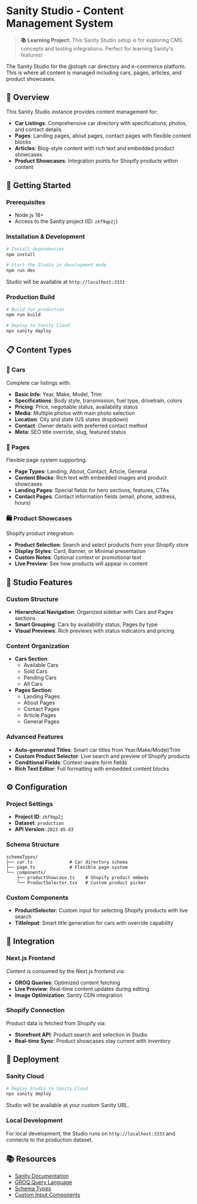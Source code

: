 # Sanity Studio - Content Management System

> **📚 Learning Project:** This Sanity Studio setup is for exploring CMS concepts and testing integrations. Perfect for learning Sanity's features!

The Sanity Studio for the @stoph car directory and e-commerce platform. This is where all content is managed including cars, pages, articles, and product showcases.

## 🎯 Overview

This Sanity Studio instance provides content management for:
- **Car Listings**: Comprehensive car directory with specifications, photos, and contact details
- **Pages**: Landing pages, about pages, contact pages with flexible content blocks
- **Articles**: Blog-style content with rich text and embedded product showcases
- **Product Showcases**: Integration points for Shopify products within content

## 🚀 Getting Started

### Prerequisites
- Node.js 18+
- Access to the Sanity project (ID: `zkf9qp2j`)

### Installation & Development

```bash
# Install dependencies
npm install

# Start the Studio in development mode
npm run dev
```

Studio will be available at `http://localhost:3333`

### Production Build

```bash
# Build for production
npm run build

# Deploy to Sanity Cloud
npx sanity deploy
```

## 📋 Content Types

### 🚗 Cars
Complete car listings with:
- **Basic Info**: Year, Make, Model, Trim
- **Specifications**: Body style, transmission, fuel type, drivetrain, colors
- **Pricing**: Price, negotiable status, availability status
- **Media**: Multiple photos with main photo selection
- **Location**: City and state (US states dropdown)
- **Contact**: Owner details with preferred contact method
- **Meta**: SEO title override, slug, featured status

### 📄 Pages
Flexible page system supporting:
- **Page Types**: Landing, About, Contact, Article, General
- **Content Blocks**: Rich text with embedded images and product showcases
- **Landing Pages**: Special fields for hero sections, features, CTAs
- **Contact Pages**: Contact information fields (email, phone, address, hours)

### 🛍️ Product Showcases
Shopify product integration:
- **Product Selection**: Search and select products from your Shopify store
- **Display Styles**: Card, Banner, or Minimal presentation
- **Custom Notes**: Optional context or promotional text
- **Live Preview**: See how products will appear in content

## 🎨 Studio Features

### Custom Structure
- **Hierarchical Navigation**: Organized sidebar with Cars and Pages sections
- **Smart Grouping**: Cars by availability status, Pages by type
- **Visual Previews**: Rich previews with status indicators and pricing

### Content Organization
- **Cars Section**:
  - Available Cars
  - Sold Cars  
  - Pending Cars
  - All Cars
- **Pages Section**:
  - Landing Pages
  - About Pages
  - Contact Pages
  - Article Pages
  - General Pages

### Advanced Features
- **Auto-generated Titles**: Smart car titles from Year/Make/Model/Trim
- **Custom Product Selector**: Live search and preview of Shopify products
- **Conditional Fields**: Context-aware form fields
- **Rich Text Editor**: Full formatting with embedded content blocks

## ⚙️ Configuration

### Project Settings
- **Project ID**: `zkf9qp2j`
- **Dataset**: `production`
- **API Version**: `2023-05-03`

### Schema Structure
```
schemaTypes/
├── car.ts              # Car directory schema
├── page.ts             # Flexible page system
└── components/
    ├── productShowcase.ts    # Shopify product embeds
    └── ProductSelector.tsx   # Custom product picker
```

### Custom Components
- **ProductSelector**: Custom input for selecting Shopify products with live search
- **TitleInput**: Smart title generation for cars with override capability

## 🔗 Integration

### Next.js Frontend
Content is consumed by the Next.js frontend via:
- **GROQ Queries**: Optimized content fetching
- **Live Preview**: Real-time content updates during editing
- **Image Optimization**: Sanity CDN integration

### Shopify Connection
Product data is fetched from Shopify via:
- **Storefront API**: Product search and selection in Studio
- **Real-time Sync**: Product showcases stay current with inventory

## 🚀 Deployment

### Sanity Cloud
```bash
# Deploy Studio to Sanity Cloud
npx sanity deploy
```

Studio will be available at your custom Sanity URL.

### Local Development
For local development, the Studio runs on `http://localhost:3333` and connects to the production dataset.

## 📚 Resources

- [Sanity Documentation](https://www.sanity.io/docs)
- [GROQ Query Language](https://www.sanity.io/docs/groq)
- [Schema Types](https://www.sanity.io/docs/schema-types)
- [Custom Input Components](https://www.sanity.io/docs/custom-input-widgets)
